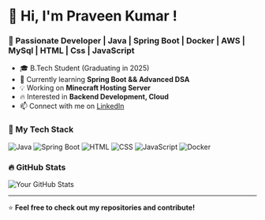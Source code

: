 # 👋 Hi, I'm Praveen Kumar !
### 🚀 Passionate Developer | Java | Spring Boot | Docker | AWS | MySql | HTML | Css | JavaScript

- 🎓 B.Tech Student (Graduating in 2025)  
- 🌱 Currently learning **Spring Boot && Advanced DSA**  
- 💡 Working on **Minecraft Hosting Server**  
- 🔥 Interested in **Backend Development, Cloud**  
- 📫 Connect with me on [LinkedIn](www.linkedin.com/in/praveen-kumar-84b4a8232)  

### 📌 My Tech Stack
![Java](https://img.shields.io/badge/Java-ED8B00?style=for-the-badge&logo=java&logoColor=white)
![Spring Boot](https://img.shields.io/badge/Spring_Boot-6DB33F?style=for-the-badge&logo=spring-boot&logoColor=white)
![HTML](https://img.shields.io/badge/HTML5-E34F26?style=for-the-badge&logo=html5&logoColor=white)
![CSS](https://img.shields.io/badge/CSS3-1572B6?style=for-the-badge&logo=css3&logoColor=white)
![JavaScript](https://img.shields.io/badge/JavaScript-F7DF1E?style=for-the-badge&logo=javascript&logoColor=black)
![Docker](https://img.shields.io/badge/Docker-2496ED?style=for-the-badge&logo=docker&logoColor=white)

### 🔥 GitHub Stats
![Your GitHub Stats](https://github-readme-stats.vercel.app/api?username=Praveen7294&show_icons=true&theme=dark)

---
⭐ **Feel free to check out my repositories and contribute!**


